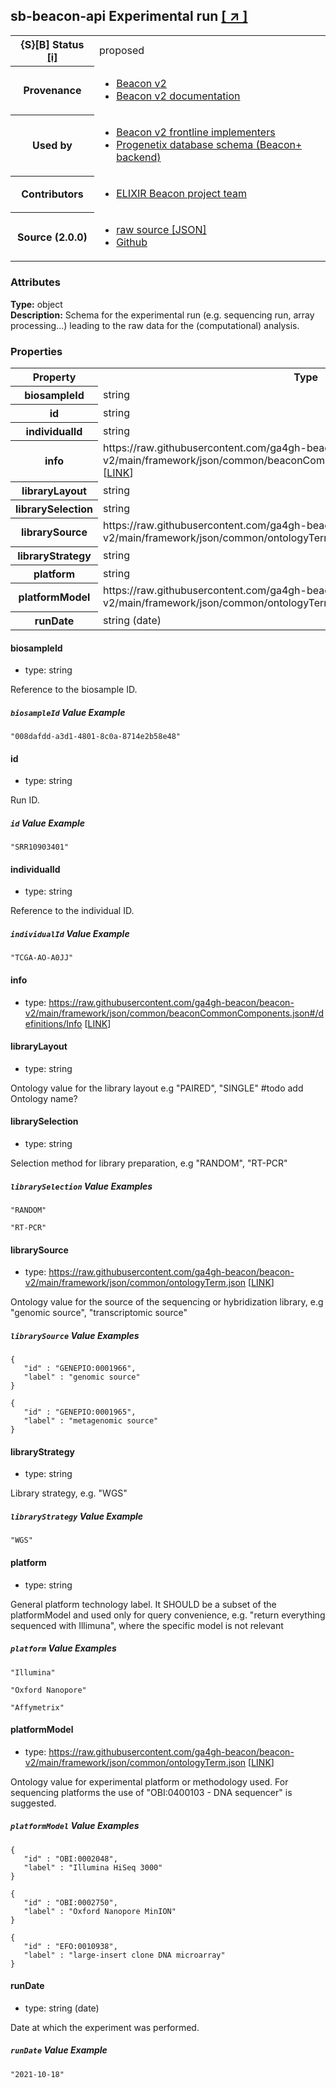 
<div id="schema-header-title">
  <h2><span id="schema-header-title-project">sb-beacon-api</span> Experimental run <a href="https://github.com/ga4gh-schemablocks/sb-beacon-api" target="_BLANK">[ &nearr; ]</a></h2>
</div>

<table id="schema-header-table">
<tr>
<th>{S}[B] Status <a href="https://schemablocks.org/about/sb-status-levels.html">[i]</a></th>
<td><div id="schema-header-status">proposed</div></td>
</tr>
<tr><th>Provenance</th><td><ul>
<li><a href="https://github.com/ga4gh-beacon/beacon-v2">Beacon v2</a></li>
<li><a href="http://docs.genomebeacons.org">Beacon v2 documentation</a></li>
</ul></td></tr>
<tr><th>Used by</th><td><ul>
<li><a href="https://ga4gh-approval-service-registry.ega-archive.org">Beacon v2 frontline implementers</a></li>
<li><a href="https://docs.progenetix.org/beaconplus/">Progenetix database schema (Beacon+ backend)</a></li>
</ul></td></tr>


<!--more-->
<tr><th>Contributors</th><td><ul>
<li><a href="https://beacon-project.io/categories/people.html">ELIXIR Beacon project team</a></li>
</ul></td></tr>
<tr><th>Source (2.0.0)</th><td><ul>
<li><a href="current/defaultSchema.json" target="_BLANK">raw source [JSON]</a></li>
<li><a href="https://github.com/ga4gh-schemablocks/sb-beacon-api/blob/master/schemas/beacon-v2-default-model/runs/defaultSchema.yaml" target="_BLANK">Github</a></li>
</ul></td></tr>
</table>

<div id="schema-attributes-title"><h3>Attributes</h3></div>

  
__Type:__ object  
__Description:__ Schema for the experimental run (e.g. sequencing run, array processing...) leading to the raw data for the (computational) analysis.
### Properties

<table id="schema-properties-table">
<tr><th>Property</th><th>Type</th></tr>
<tr><th>biosampleId</th><td>string</td></tr>
<tr><th>id</th><td>string</td></tr>
<tr><th>individualId</th><td>string</td></tr>
<tr><th>info</th><td>https://raw.githubusercontent.com/ga4gh-beacon/beacon-v2/main/framework/json/common/beaconCommonComponents.json#/definitions/Info [<a href="https://raw.githubusercontent.com/ga4gh-beacon/beacon-v2/main/framework/json/common/beaconCommonComponents.json">LINK</a>]</td></tr>
<tr><th>libraryLayout</th><td>string</td></tr>
<tr><th>librarySelection</th><td>string</td></tr>
<tr><th>librarySource</th><td>https://raw.githubusercontent.com/ga4gh-beacon/beacon-v2/main/framework/json/common/ontologyTerm.json [<a href="https://raw.githubusercontent.com/ga4gh-beacon/beacon-v2/main/framework/json/common/ontologyTerm.json">LINK</a>]</td></tr>
<tr><th>libraryStrategy</th><td>string</td></tr>
<tr><th>platform</th><td>string</td></tr>
<tr><th>platformModel</th><td>https://raw.githubusercontent.com/ga4gh-beacon/beacon-v2/main/framework/json/common/ontologyTerm.json [<a href="https://raw.githubusercontent.com/ga4gh-beacon/beacon-v2/main/framework/json/common/ontologyTerm.json">LINK</a>]</td></tr>
<tr><th>runDate</th><td>string (date)</td></tr>
</table>


#### biosampleId

* type: string

Reference to the biosample ID.

##### `biosampleId` Value Example  

```
"008dafdd-a3d1-4801-8c0a-8714e2b58e48"
```

#### id

* type: string

Run ID.

##### `id` Value Example  

```
"SRR10903401"
```

#### individualId

* type: string

Reference to the individual ID.

##### `individualId` Value Example  

```
"TCGA-AO-A0JJ"
```

#### info

* type: https://raw.githubusercontent.com/ga4gh-beacon/beacon-v2/main/framework/json/common/beaconCommonComponents.json#/definitions/Info [<a href="https://raw.githubusercontent.com/ga4gh-beacon/beacon-v2/main/framework/json/common/beaconCommonComponents.json">LINK</a>]




#### libraryLayout

* type: string

Ontology value for the library layout e.g "PAIRED", "SINGLE" #todo add Ontology name?


#### librarySelection

* type: string

Selection method for library preparation, e.g "RANDOM", "RT-PCR"

##### `librarySelection` Value Examples  

```
"RANDOM"
```
```
"RT-PCR"
```

#### librarySource

* type: https://raw.githubusercontent.com/ga4gh-beacon/beacon-v2/main/framework/json/common/ontologyTerm.json [<a href="https://raw.githubusercontent.com/ga4gh-beacon/beacon-v2/main/framework/json/common/ontologyTerm.json">LINK</a>]

Ontology value for the source of the sequencing or hybridization library, e.g "genomic source", "transcriptomic source"

##### `librarySource` Value Examples  

```
{
   "id" : "GENEPIO:0001966",
   "label" : "genomic source"
}
```
```
{
   "id" : "GENEPIO:0001965",
   "label" : "metagenomic source"
}
```

#### libraryStrategy

* type: string

Library strategy, e.g. "WGS"

##### `libraryStrategy` Value Example  

```
"WGS"
```

#### platform

* type: string

General platform technology label. It SHOULD be a subset of the platformModel and used only for query convenience, e.g. "return everything sequenced with Illimuna", where the specific model is not relevant

##### `platform` Value Examples  

```
"Illumina"
```
```
"Oxford Nanopore"
```
```
"Affymetrix"
```

#### platformModel

* type: https://raw.githubusercontent.com/ga4gh-beacon/beacon-v2/main/framework/json/common/ontologyTerm.json [<a href="https://raw.githubusercontent.com/ga4gh-beacon/beacon-v2/main/framework/json/common/ontologyTerm.json">LINK</a>]

Ontology value for experimental platform or methodology used. For sequencing platforms the use of "OBI:0400103 - DNA sequencer" is suggested.

##### `platformModel` Value Examples  

```
{
   "id" : "OBI:0002048",
   "label" : "Illumina HiSeq 3000"
}
```
```
{
   "id" : "OBI:0002750",
   "label" : "Oxford Nanopore MinION"
}
```
```
{
   "id" : "EFO:0010938",
   "label" : "large-insert clone DNA microarray"
}
```

#### runDate

* type: string (date)

Date at which the experiment was performed.

##### `runDate` Value Example  

```
"2021-10-18"
```


